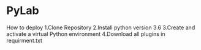 # PyLab
How to deploy
1.Clone Repository
2.Install python version 3.6
3.Create and activate a virtual Python environment
4.Download all plugins in requirment.txt
